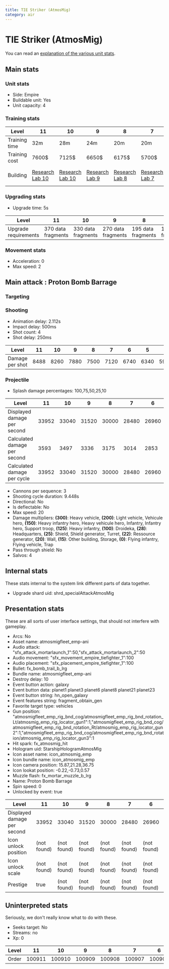```yaml
---
title: TIE Striker (AtmosMig)
category: air
---
```


# TIE Striker (AtmosMig)

You can read an [explanation  of the various unit stats](unitexplained.md).

## Main stats

### Unit stats

  * Side: Empire
  * Buildable unit: Yes
  * Unit capacity: 4

### Training stats

|Level        |11                                      |10                                      |9                                      |8                                      |7                                      |6                                      |5                                      |4                                      |3                                      |2                                      |1                                            |
|-------------|----------------------------------------|----------------------------------------|---------------------------------------|---------------------------------------|---------------------------------------|---------------------------------------|---------------------------------------|---------------------------------------|---------------------------------------|---------------------------------------|---------------------------------------------|
|Training time|32m                                     |28m                                     |24m                                    |20m                                    |20m                                    |16m                                    |16m                                    |12m                                    |12m                                    |12m                                    |12m                                          |
|Training cost|7600$                                   |7125$                                   |6650$                                  |6175$                                  |5700$                                  |5225$                                  |4750$                                  |4275$                                  |3800$                                  |3325$                                  |2850$                                        |
|Building     |[Research Lab 10](empireOffenseLab.html)|[Research Lab 10](empireOffenseLab.html)|[Research Lab 9](empireOffenseLab.html)|[Research Lab 8](empireOffenseLab.html)|[Research Lab 7](empireOffenseLab.html)|[Research Lab 6](empireOffenseLab.html)|[Research Lab 5](empireOffenseLab.html)|[Research Lab 4](empireOffenseLab.html)|[Research Lab 3](empireOffenseLab.html)|[Research Lab 2](empireOffenseLab.html)|[Starship Command 1](empireFleetCommand.html)|


### Upgrading stats

  * Upgrade time: 5s

|Level               |11                |10                |9                 |8                 |7                 |6                 |5                |4                |3                |2                |1                |
|--------------------|------------------|------------------|------------------|------------------|------------------|------------------|-----------------|-----------------|-----------------|-----------------|-----------------|
|Upgrade requirements|370 data fragments|330 data fragments|270 data fragments|195 data fragments|150 data fragments|105 data fragments|75 data fragments|45 data fragments|30 data fragments|20 data fragments|15 data fragments|


### Movement stats

  * Acceleration: 0
  * Max speed: 2

## Main attack : Proton Bomb Barrage

### Targeting


### Shooting

  * Animation delay: 2.112s
  * Impact delay: 500ms
  * Shot count: 4
  * Shot delay: 250ms

|Level          |11  |10  |9   |8   |7   |6   |5   |4   |3   |2   |1   |
|---------------|----|----|----|----|----|----|----|----|----|----|----|
|Damage per shot|8488|8260|7880|7500|7120|6740|6340|5960|5580|5200|4820|


### Projectile

  * Splash damage percentages: 100,75,50,25,10

|Level                       |11   |10   |9    |8    |7    |6    |5    |4    |3    |2    |1    |
|----------------------------|-----|-----|-----|-----|-----|-----|-----|-----|-----|-----|-----|
|Displayed damage per second |33952|33040|31520|30000|28480|26960|25360|23840|22320|20800|19280|
|Calculated damage per second|3593 |3497 |3336 |3175 |3014 |2853 |2684 |2523 |2362 |2201 |2040 |
|Calculated damage per cycle |33952|33040|31520|30000|28480|26960|25360|23840|22320|20800|19280|


  * Cannons per sequence: 3
  * Shooting cycle duration: 9.448s
  * Directional: No
  * Is deflectable: No
  * Max speed: 20
  * Damage multipliers: **(300)**: Heavy vehicle, **(200)**: Light vehicle, Vehicule hero, **(150)**: Heavy infantry hero, Heavy vehicule hero, Infantry, Infantry hero, Support troop, **(125)**: Heavy infantry, **(100)**: Droideka, **(28)**: Headquarters, **(25)**: Shield, Shield generator, Turret, **(22)**: Ressource generator, **(20)**: Wall, **(15)**: Other building, Storage, **(0)**: Flying infantry, Flying vehicle, Trap
  * Pass through shield: No
  * Salvos: 4

## Internal stats

These stats internal to the system link different parts of data together.

  * Upgrade shard uid: shrd_specialAttackAtmosMig

## Presentation stats

These are all sorts of user interface settings, that should not interfere with gameplay.

  * Arcs: No
  * Asset name: atmosmigfleet_emp-ani
  * Audio attack: "sfx_attack_mortarlaunch_1":50,"sfx_attack_mortarlaunch_2":50
  * Audio movement: "sfx_movement_empire_tiefighter_1":100
  * Audio placement: "sfx_placement_empire_tiefighter_1":100
  * Bullet: fx_bomb_trail_b_lrg
  * Bundle name: atmosmigfleet_emp-ani
  * Destroy delay: 10
  * Event button action: galaxy
  * Event button data: planet1 planet3 planet6 planet8 planet21 planet23
  * Event button string: hn_open_galaxy
  * Event features string: fragment_obtain_gen
  * Favorite target type: vehicles
  * Gun position: "atmosmigfleet_emp_rig_bnd_cog/atmosmigfleet_emp_rig_bnd_rotation_Lt/atmosmig_emp_rig_locator_gun1":1,"atmosmigfleet_emp_rig_bnd_cog/atmosmigfleet_emp_rig_bnd_rotation_Rt/atmosmig_emp_rig_locator_gun2":1,"atmosmigfleet_emp_rig_bnd_cog/atmosmigfleet_emp_rig_bnd_rotation/atmosmig_emp_rig_locator_gun3":1
  * Hit spark: fx_atmosmig_hit
  * Hologram uid: StarshipHologramAtmosMig
  * Icon asset name: icon_atmosmig_emp
  * Icon bundle name: icon_atmosmig_emp
  * Icon camera position: 15.87,21.28,36.75
  * Icon lookat position: -0.22,-0.73,0.57
  * Muzzle flash: fx_mortar_muzzle_b_lrg
  * Name: Proton Bomb Barrage
  * Spin speed: 0
  * Unlocked by event: true

|Level                      |11         |10         |9          |8          |7          |6          |5          |4          |3          |2          |1          |
|---------------------------|-----------|-----------|-----------|-----------|-----------|-----------|-----------|-----------|-----------|-----------|-----------|
|Displayed damage per second|33952      |33040      |31520      |30000      |28480      |26960      |25360      |23840      |22320      |20800      |19280      |
|Icon unlock position       |(not found)|(not found)|(not found)|(not found)|(not found)|(not found)|(not found)|(not found)|(not found)|(not found)|0,1.88,0   |
|Icon unlock scale          |(not found)|(not found)|(not found)|(not found)|(not found)|(not found)|(not found)|(not found)|(not found)|(not found)|0.6,0.6,0.6|
|Prestige                   |true       |(not found)|(not found)|(not found)|(not found)|(not found)|(not found)|(not found)|(not found)|(not found)|(not found)|


## Uninterpreted stats

Seriously, we don't really know what to do with these.

  * Seeks target: No
  * Streams: no
  * Xp: 0

|Level|11    |10    |9     |8     |7     |6     |5     |4     |3     |2     |1     |
|-----|------|------|------|------|------|------|------|------|------|------|------|
|Order|100911|100910|100909|100908|100907|100906|100905|100904|100903|100902|100901|


